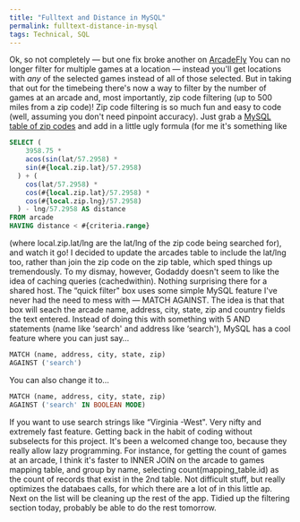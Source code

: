 ```yaml
---
title: "Fulltext and Distance in MySQL"
permalink: fulltext-distance-in-mysql
tags: Technical, SQL
---
```


Ok, so not completely — but one fix broke another on [ArcadeFly] You can no longer filter for multiple games at a location — instead you'll get locations with *any* of the selected games instead of all of those selected. But in taking that out for the timebeing there's now a way to filter by the number of games at an arcade and, most importantly, zip code filtering (up to 500 miles from a zip code)! Zip code filtering is so much fun and easy to code (well, assuming you don't need pinpoint accuracy). Just grab a [MySQL table of zip codes] and add in a little ugly formula (for me it's something like

```sql
SELECT (
    3958.75 *
    acos(sin(lat/57.2958) *
    sin(#{local.zip.lat}/57.2958)
  ) + (
    cos(lat/57.2958) *
    cos(#{local.zip.lat}/57.2958) *
    cos(#{local.zip.lng}/57.2958)
  ) - lng/57.2958 AS distance
FROM arcade
HAVING distance < #{criteria.range}
```

(where local.zip.lat/lng are the lat/lng of the zip code being searched for), and watch it go! I decided to update the arcades table to include the lat/lng too, rather than join the zip code on the zip table, which sped things up tremendously. To my dismay, however, Godaddy doesn't seem to like the idea of caching queries (cachedwithin). Nothing surprising there for a shared host. The “quick filter" box uses some simple MySQL feature I've never had the need to mess with — MATCH AGAINST. The idea is that that box will seach the arcade name, address, city, state, zip and country fields the text entered. Instead of doing this with something with 5 AND statements (name like ‘search' and address like ‘search'), MySQL has a cool feature where you can just say…

```sql
MATCH (name, address, city, state, zip)
AGAINST ('search')
```

You can also change it to…

```sql
MATCH (name, address, city, state, zip)
AGAINST ('search' IN BOOLEAN MODE)
```

If you want to use search strings like “Virginia -West". Very nifty and extremely fast feature. Getting back in the habit of coding without subselects for this project. It's been a welcomed change too, because they really allow lazy programming. For instance, for getting the count of games at an arcade, I think it's faster to INNER JOIN on the arcade to games mapping table, and group by name, selecting count(mapping\_table.id) as the count of records that exist in the 2nd table. Not difficult stuff, but really optimizes the databaes calls, for which there are a lot of in this little ap. Next on the list will be cleaning up the rest of the app. Tidied up the filtering section today, probably be able to do the rest tomorrow.

  [ArcadeFly]: http://www.arcadefly.com
  [MySQL table of zip codes]: http://www.darkshire.org/~jhkim/public_html/programming/zipcodes/
